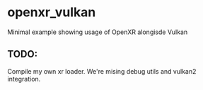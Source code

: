 # openxr_vulkan
Minimal example showing usage of OpenXR alongisde Vulkan

## TODO:

Compile my own xr loader. We're mising debug utils and vulkan2 integration.